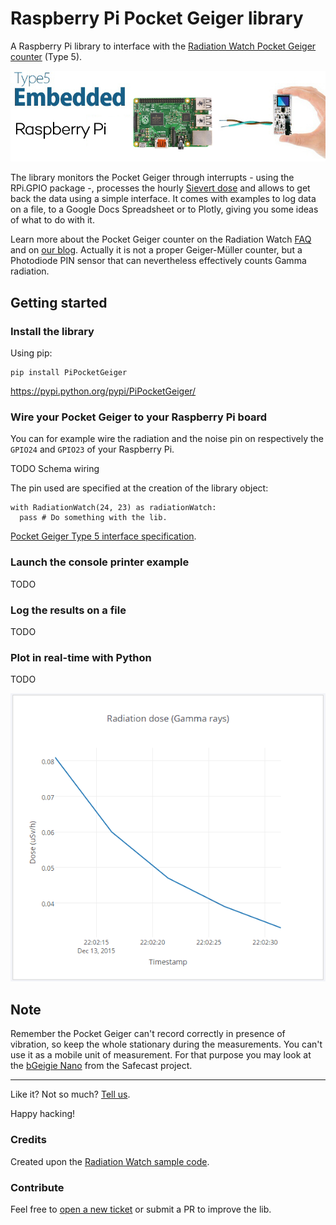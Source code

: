 # Raspberry Pi Pocket Geiger library

A Raspberry Pi library to interface with the [Radiation Watch Pocket Geiger counter](http://www.radiation-watch.co.uk/) (Type 5).

![](/misc/type5.jpg?raw=true "Radiation Watch Type 5 Pocket Geiger counter")

The library monitors the Pocket Geiger through interrupts - using the RPi.GPIO package -, processes the hourly [Sievert dose](https://en.wikipedia.org/wiki/Sievert) and allows to get back the data using a simple interface. It comes with examples to log data on a file, to a Google Docs Spreadsheet or to Plotly, giving you some ideas of what to do with it.

Learn more about the Pocket Geiger counter on the Radiation Watch [FAQ](http://www.radiation-watch.co.uk/faqs) and on [our blog](https://blog.ytotech.com/2015/12/06/radiation-watch-arduino/). Actually it is not a proper Geiger-Müller counter, but a Photodiode PIN sensor that can nevertheless effectively counts Gamma radiation.

## Getting started

### Install the library

Using pip:

```
pip install PiPocketGeiger
```

https://pypi.python.org/pypi/PiPocketGeiger/

### Wire your Pocket Geiger to your Raspberry Pi board

You can for example wire the radiation and the noise pin on respectively the `GPIO24` and `GPIO23` of your Raspberry Pi.

TODO Schema wiring

The pin used are specified at the creation of the library object:

```
with RadiationWatch(24, 23) as radiationWatch:
  pass # Do something with the lib.
```

[Pocket Geiger Type 5 interface specification](http://www.radiation-watch.co.uk/uploads/5t.pdf).

### Launch the console printer example

TODO

### Log the results on a file

TODO

### Plot in real-time with Python

TODO

[![](/misc/plotly_streaming.gif?raw=true "Real-time streaming. Click to see on Plotly.")](https://plot.ly/137/~tournadey/)

## Note

Remember the Pocket Geiger can't record correctly in presence of vibration, so keep the whole stationary during the measurements. You can't use it as a mobile unit of measurement. For that purpose you may look at the [bGeigie Nano](http://blog.safecast.org/bgeigie-nano/) from the Safecast project.

-----------------------

Like it? Not so much? [Tell us](mailto:yoan@ytotech.com).

Happy hacking!

### Credits

Created upon the [Radiation Watch sample code](http://radiation-watch.sakuraweb.com/share/ARDUINO.zip).

### Contribute

Feel free to [open a new ticket](https://github.com/MonsieurV/PiPocketGeiger/issues/new) or submit a PR to improve the lib.
